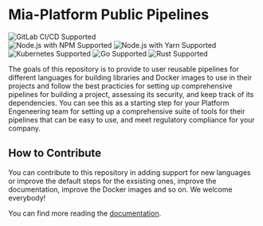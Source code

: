 # Mia-Platform Public Pipelines

![GitLab CI/CD Supported]  
![Node.js with NPM Supported] ![Node.js with Yarn Supported] ![Kubernetes Supported] ![Go Supported] ![Rust Supported]

The goals of this repository is to provide to user reusable pipelines for different languages for building libraries
and Docker images to use in their projects and follow the best practicies for setting up comprehensive pipelines
for building a project, assessing its security, and keep track of its dependencies. You can see this as a starting
step for your Platform Engeneering team for setting up a comprehensive suite of tools for their pipelines that can be
easy to use, and meet regulatory compliance for your company.

## How to Contribute

You can contribute to this repository in adding support for new languages or improve the default steps for the
exsisting ones, improve the documentation, improve the Docker images and so on. We welcome everybody!

You can find more reading the [documentation](./docs/10-starting-guide.md).

[Gitlab CI/CD Supported]: https://img.shields.io/badge/GitLab-CI%2FCD-orange?logo=gitlab&style=for-the-badge&logoColor=fff
[Node.js with NPM Supported]: https://img.shields.io/badge/20%2C22-black?style=for-the-badge&logo=npm&label=NPM%20Node.js&color=3C873A&logoColor=fff
[Node.js with Yarn Supported]: https://img.shields.io/badge/20%2C22-black?style=for-the-badge&logo=yarn&label=Yarn%20Node.js&color=3C873A&logoColor=fff
[Kubernetes Supported]: https://img.shields.io/badge/1.31%2C1.32%2C1.33%2C1.34-black?style=for-the-badge&logo=kubernetes&label=Kubernetes&color=326CE5&logoColor=fff
[Go Supported]: https://img.shields.io/badge/1.24%2C1.25-black?style=for-the-badge&logo=go&label=Go&color=007E9A&logoColor=fff
[Rust Supported]: https://img.shields.io/badge/1.89-black?style=for-the-badge&logo=rust&label=Rust&color=D34516&logoColor=fff
